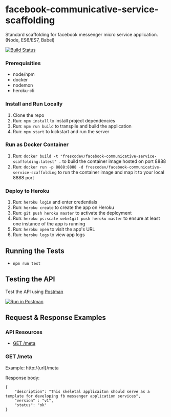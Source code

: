 # facebook-communicative-service-scaffolding

Standard scaffolding for facebook messenger micro service application. (Node, ES6/ES7, Babel)

[![Build Status](https://travis-ci.org/FrescoDev/facebook-communicative-service-scaffolding.svg?branch=master)](https://travis-ci.org/FrescoDev/facebook-communicative-service-scaffolding)

### Prerequisities

* node/npm
* docker
* nodemon
* heroku-cli

### Install and Run Locally

1. Clone the repo
2. Run: ```npm install``` to install project dependencies
3. Run: ```npm run build``` to transpile and build the application
4. Run: ```npm start``` to kickstart and run the server

### Run as Docker Container

1. Run: ```docker build -t "frescodev/facebook-communicative-service-scaffolding:latest" .``` to build the container image hosted on port 8888
2. Run: ```docker run -p 8888:8888 -d frescodev/facebook-communicative-service-scaffolding``` to run the container image and map it to your local 8888 port

### Deploy to Heroku

1. Run: ```heroku login``` and enter credentials
2. Run: ```heroku create``` to create the app on Heroku
3. Run: ```git push heroku master``` to activate the deployment
4. Run: ```heroku ps:scale web=1git push heroku master``` to ensure at least one instance of the app is running
5. Run: ```heroku open``` to visit the app's URL
6. Run: ```heroku logs``` to view app logs

## Running the Tests

- ```npm run test```

## Testing the API

Test the API using [Postman](https://www.getpostman.com/collections/{id})

[![Run in Postman](https://run.pstmn.io/button.svg)](https://app.getpostman.com/run-collection/{id})

## Request & Response Examples

### API Resources

  - [GET /meta](#get-meta)

### GET /meta

Example: http:/{url}/meta

Response body:

    {
        "description": "This skeletal applicaiton should serve as a template for developing fb messenger application services",
        "version" : "v1",
        "status": "ok"
    }
